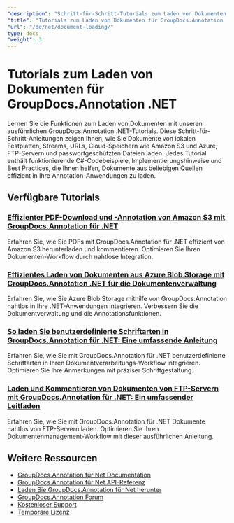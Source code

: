 ```yaml
---
"description": "Schritt-für-Schritt-Tutorials zum Laden von Dokumenten aus verschiedenen Quellen mit GroupDocs.Annotation für .NET."
"title": "Tutorials zum Laden von Dokumenten für GroupDocs.Annotation .NET"
"url": "/de/net/document-loading/"
type: docs
"weight": 3
---
```


# Tutorials zum Laden von Dokumenten für GroupDocs.Annotation .NET

Lernen Sie die Funktionen zum Laden von Dokumenten mit unseren ausführlichen GroupDocs.Annotation .NET-Tutorials. Diese Schritt-für-Schritt-Anleitungen zeigen Ihnen, wie Sie Dokumente von lokalen Festplatten, Streams, URLs, Cloud-Speichern wie Amazon S3 und Azure, FTP-Servern und passwortgeschützten Dateien laden. Jedes Tutorial enthält funktionierende C#-Codebeispiele, Implementierungshinweise und Best Practices, die Ihnen helfen, Dokumente aus beliebigen Quellen effizient in Ihre Annotation-Anwendungen zu laden.

## Verfügbare Tutorials

### [Effizienter PDF-Download und -Annotation von Amazon S3 mit GroupDocs.Annotation für .NET](./download-annotate-pdfs-s3-groupdocs-dotnet/)
Erfahren Sie, wie Sie PDFs mit GroupDocs.Annotation für .NET effizient von Amazon S3 herunterladen und kommentieren. Optimieren Sie Ihren Dokumenten-Workflow durch nahtlose Integration.

### [Effizientes Laden von Dokumenten aus Azure Blob Storage mit GroupDocs.Annotation .NET für die Dokumentenverwaltung](./load-documents-azure-blob-groupdocs-annotation-dotnet/)
Erfahren Sie, wie Sie Azure Blob Storage mithilfe von GroupDocs.Annotation nahtlos in Ihre .NET-Anwendungen integrieren. Verbessern Sie die Dokumentverwaltung und die Annotationsfunktionen.

### [So laden Sie benutzerdefinierte Schriftarten in GroupDocs.Annotation für .NET: Eine umfassende Anleitung](./master-custom-font-loading-groupdocs-annotation-dotnet/)
Erfahren Sie, wie Sie mit GroupDocs.Annotation für .NET benutzerdefinierte Schriftarten in Ihren Dokumentverarbeitungs-Workflow integrieren. Optimieren Sie Ihre Anmerkungen mit präziser Schriftgestaltung.

### [Laden und Kommentieren von Dokumenten von FTP-Servern mit GroupDocs.Annotation für .NET: Ein umfassender Leitfaden](./groupdocs-annotation-net-load-from-ftp/)
Erfahren Sie, wie Sie mit GroupDocs.Annotation für .NET Dokumente nahtlos von FTP-Servern laden. Optimieren Sie Ihren Dokumentenmanagement-Workflow mit dieser ausführlichen Anleitung.

## Weitere Ressourcen

- [GroupDocs.Annotation für Net Documentation](https://docs.groupdocs.com/annotation/net/)
- [GroupDocs.Annotation für Net API-Referenz](https://reference.groupdocs.com/annotation/net/)
- [Laden Sie GroupDocs.Annotation für Net herunter](https://releases.groupdocs.com/annotation/net/)
- [GroupDocs.Annotation Forum](https://forum.groupdocs.com/c/annotation)
- [Kostenloser Support](https://forum.groupdocs.com/)
- [Temporäre Lizenz](https://purchase.groupdocs.com/temporary-license/)